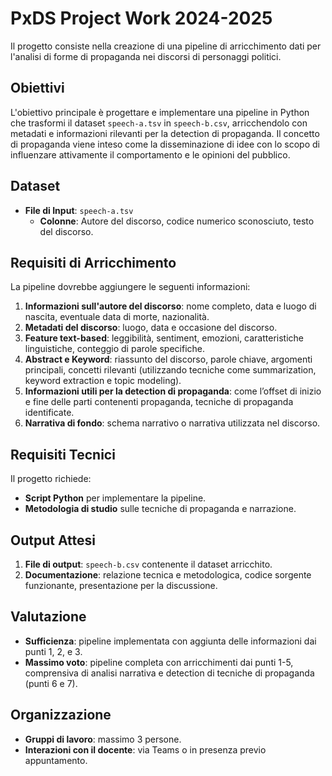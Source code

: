 # PxDS Project Work 2024-2025

Il progetto consiste nella creazione di una pipeline di arricchimento dati per l'analisi di forme di propaganda nei discorsi di personaggi politici.

## Obiettivi

L'obiettivo principale è progettare e implementare una pipeline in Python che trasformi il dataset `speech-a.tsv` in `speech-b.csv`, arricchendolo con metadati e informazioni rilevanti per la detection di propaganda. Il concetto di propaganda viene inteso come la disseminazione di idee con lo scopo di influenzare attivamente il comportamento e le opinioni del pubblico.

## Dataset

- **File di Input**: `speech-a.tsv`
  - **Colonne**: Autore del discorso, codice numerico sconosciuto, testo del discorso.

## Requisiti di Arricchimento

La pipeline dovrebbe aggiungere le seguenti informazioni:

1. **Informazioni sull'autore del discorso**: nome completo, data e luogo di nascita, eventuale data di morte, nazionalità.
2. **Metadati del discorso**: luogo, data e occasione del discorso.
3. **Feature text-based**: leggibilità, sentiment, emozioni, caratteristiche linguistiche, conteggio di parole specifiche.
4. **Abstract e Keyword**: riassunto del discorso, parole chiave, argomenti principali, concetti rilevanti (utilizzando tecniche come summarization, keyword extraction e topic modeling).
5. **Informazioni utili per la detection di propaganda**: come l’offset di inizio e fine delle parti contenenti propaganda, tecniche di propaganda identificate.
6. **Narrativa di fondo**: schema narrativo o narrativa utilizzata nel discorso.

## Requisiti Tecnici

Il progetto richiede:
- **Script Python** per implementare la pipeline.
- **Metodologia di studio** sulle tecniche di propaganda e narrazione.

## Output Attesi

1. **File di output**: `speech-b.csv` contenente il dataset arricchito.
2. **Documentazione**: relazione tecnica e metodologica, codice sorgente funzionante, presentazione per la discussione.

## Valutazione

- **Sufficienza**: pipeline implementata con aggiunta delle informazioni dai punti 1, 2, e 3.
- **Massimo voto**: pipeline completa con arricchimenti dai punti 1-5, comprensiva di analisi narrativa e detection di tecniche di propaganda (punti 6 e 7).

## Organizzazione

- **Gruppi di lavoro**: massimo 3 persone.
- **Interazioni con il docente**: via Teams o in presenza previo appuntamento.
